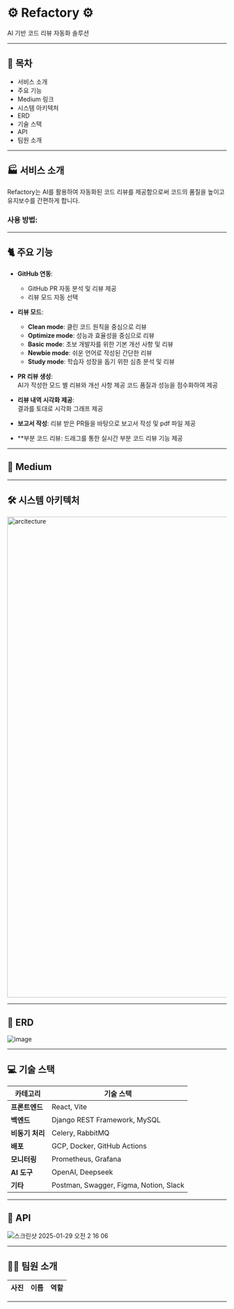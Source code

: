 # ⚙️ Refactory ⚙️
AI 기반 코드 리뷰 자동화 솔루션  

---

## 📖 목차  
- 서비스 소개  
- 주요 기능  
- Medium 링크  
- 시스템 아키텍처  
- ERD  
- 기술 스택  
- API  
- 팀원 소개  

---

## 🏭 서비스 소개  
Refactory는 AI를 활용하여 자동화된 코드 리뷰를 제공함으로써 코드의 품질을 높이고 유지보수를 간편하게 합니다.  

### 사용 방법:  


---

## 🐈 주요 기능  
- **GitHub 연동**:  
  - GitHub PR 자동 분석 및 리뷰 제공  
  - 리뷰 모드 자동 선택  

- **리뷰 모드**:  
  - **Clean mode**: 클린 코드 원칙을 중심으로 리뷰  
  - **Optimize mode**: 성능과 효율성을 중심으로 리뷰  
  - **Basic mode**: 초보 개발자를 위한 기본 개선 사항 및 리뷰
  - **Newbie mode**: 쉬운 언어로 작성된 간단한 리뷰
  - **Study mode**: 학습자 성장을 돕기 위한 심층 분석 및 리뷰

- **PR 리뷰 생성**:  
  AI가 작성한 모드 별 리뷰와 개선 사항 제공
  코드 품질과 성능을 점수화하여 제공

- **리뷰 내역 시각화 제공**:  
  결과를 토대로 시각화 그래프 제공

- **보고서 작성**:
  리뷰 받은 PR들을 바탕으로 보고서 작성 및 pdf 파일 제공

- **부분 코드 리뷰:
  드래그를 통한 실시간 부분 코드 리뷰 기능 제공

---

## 🐳 Medium  


---

## 🛠 시스템 아키텍처  
<img width="1105" alt="arcitecture" src="https://github.com/user-attachments/assets/8ee9a536-c623-4db0-affc-f5100a1744d6" />


---

## 🔑 ERD  
![image](https://github.com/user-attachments/assets/08bb8ccc-3c6b-46b0-aafb-e0fea64485f0)


---

## 💻 기술 스택  
| 카테고리          | 기술 스택                                       |  
|-------------------|------------------------------------------------|  
| **프론트엔드**     | React, Vite  |
| **백엔드**         | Django REST Framework, MySQL                   |  
| **비동기 처리**     | Celery, RabbitMQ                               |  
| **배포**           | GCP, Docker, GitHub Actions                |  
| **모니터링**       | Prometheus, Grafana                            |  
| **AI 도구**        | OpenAI, Deepseek                               |  
| **기타**           | Postman, Swagger, Figma, Notion, Slack         |  

---

## 📗 API  
![스크린샷 2025-01-29 오전 2 16 06](https://github.com/user-attachments/assets/f2195bf8-4823-4062-8a70-203f8e59338a)


---

## 👨‍💻 팀원 소개  

| 사진            | 이름         | 역할           |  
|-----------------|-------------|----------------|  


---
